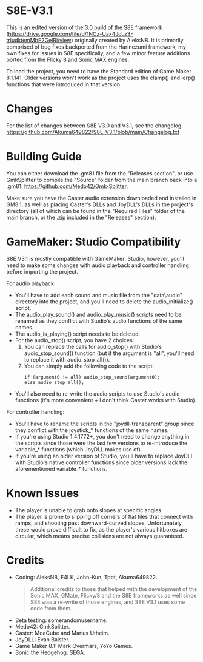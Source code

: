 # S8E-V3.1
This is an edited version of the 3.0 build of the S8E framework (https://drive.google.com/file/d/1NCz-Uax4JcLz3-trludktemMbF2GelRi/view) originally created by AleksNB. It is primarily comprised of bug fixes backported from the Harinezumi framework, my own fixes for issues in S8E specifically, and a few minor feature additions ported from the Flicky 8 and Sonic MAX engines.

To load the project, you need to have the Standard edition of Game Maker 8.1.141. Older versions won't work as the project uses the clamp() and lerp() functions that were introduced in that version.

# Changes
For the list of changes between S8E V3.0 and V3.1, see the changelog:
https://github.com/Akuma649822/S8E-V3.1/blob/main/Changelog.txt

# Building Guide
You can either download the .gm81 file from the "Releases section", or use GmkSplitter to compile the "Source" folder from the main branch back into a .gm81: https://github.com/Medo42/Gmk-Splitter.

Make sure you have the Caster audio extension downloaded and installed in GM8.1, as well as placing Caster's DLLs and JoyDLL's DLLs in the project's directory (all of which can be found in the "Required Files" folder of the main branch, or the .zip included in the "Releases" section).

# GameMaker: Studio Compatibility
S8E V3.1 is mostly compatible with GameMaker: Studio, however, you'll need to make some changes with audio playback and controller handling before importing the project.

For audio playback:
- You'll have to add each sound and music file from the "data\audio" directory into the project, and you'll need to delete the audio_initialize() script.
- The audio_play_sound() and audio_play_music() scripts need to be renamed as they conflict with Studio's audio functions of the same names.
- The audio_is_playing() script needs to be deleted.
- For the audio_stop() script, you have 2 choices:
  1. You can replace the calls for audio_stop() with Studio's audio_stop_sound() function (but if the argument is "all", you'll need to replace it with audio_stop_all()).
  2. You can simply add the following code to the script:
     ```
     if (argument0 != all) audio_stop_sound(argument0);
     else audio_stop_all();
     ```
- You'll also need to re-write the audio scripts to use Studio's audio functions (it's more convenient + I don't think Caster works with Studio).

For controller handling:
- You'll have to rename the scripts in the "joydll-transparent" group since they conflict with the joystick_* functions of the same names.
- If you're using Studio 1.4.1772+, you don't need to change anything in the scripts since those were the last few versions to re-introduce the variable_* functions (which JoyDLL makes use of).
- If you're using an older version of Studio, you'll have to replace JoyDLL with Studio's native controller functions since older versions lack the aforementioned variable_* functions.

# Known Issues
- The player is unable to grab onto slopes at specific angles.
- The player is prone to slipping off corners of flat tiles that connect with ramps, and shooting past downward-curved slopes. Unfortunately, these would prove difficult to fix, as the player's various hitboxes are circular, which means precise collisions are not always guaranteed.

# Credits
- Coding: AleksNB, F4LK, John-Kun, Tpot, Akuma649822.
  > Additional credits to those that helped with the development of the Sonic MAX, GMate, Flicky/8 and the S8E frameworks as well since S8E was a re-write of those engines, and S8E V3.1 uses some code from them.
- Beta testing: somerandomusername.
- Medo42: GmkSplitter.
- Caster: MoaCube and Marius Utheim.
- JoyDLL: Evan Balster.
- Game Maker 8.1: Mark Overmars, YoYo Games.
- Sonic the Hedgehog: SEGA.
